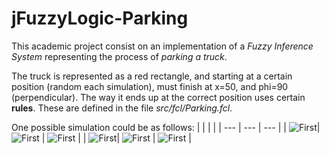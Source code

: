 # jFuzzyLogic-Parking
This academic project consist on an implementation of a *Fuzzy Inference System* representing the process of *parking a truck*.

The truck is represented as a red rectangle, and starting at a certain position (random each simulation), must finish at x=50, and phi=90 (perpendicular). The way it ends up at the correct position uses certain **rules**. These are defined in the file *src/fcl/Parking.fcl*.

One possible simulation could be as follows:
| | | |
| --- | --- | --- |
| ![First](imgs/a.png?raw=true "first")| ![First](imgs/b.png?raw=true "second") | ![First](imgs/c.png?raw=true "third") |
| ![First](imgs/d.png?raw=true "first")| ![First](imgs/e.png?raw=true "second") | ![First](imgs/f.png?raw=true "third") |
